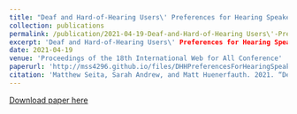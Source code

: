 ```yaml
---
title: "Deaf and Hard-of-Hearing Users\' Preferences for Hearing Speakers\' Behavior During Technology-Mediated In-Person and Remote Conversations"
collection: publications
permalink: /publication/2021-04-19-Deaf-and-Hard-of-Hearing Users\'-Preferences-for-Hearing-Speakers\'-Behavior-During-Technology-Mediated-In-Person-and-Remote-Conversations
excerpt: 'Deaf and Hard-of-Hearing Users\' Preferences for Hearing Speakers\' Behavior During Technology-Mediated In-Person and Remote Conversations.'
date: 2021-04-19
venue: 'Proceedings of the 18th International Web for All Conference'
paperurl: 'http://mss4296.github.io/files/DHHPreferencesForHearingSpeakersBehaviors.pdf'
citation: 'Matthew Seita, Sarah Andrew, and Matt Huenerfauth. 2021. “Deaf and Hard-of-Hearing Users\' Preferences for Hearing Speakers\' Behavior During Technology-Mediated In-Person and Remote Conversations,” In Proceedings of the 18th International Web for All Conference (W4A \'21). Association for Computing Machinery, New York, NY, USA, Article 25, 1–12.'
---
```


[Download paper here](http://mss4296.github.io/files/DHHPreferencesForHearingSpeakersBehaviors.pdf)

